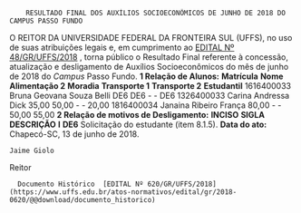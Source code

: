         RESULTADO FINAL DOS AUXÍLIOS SOCIOECONÔMICOS DE JUNHO DE 2018 DO CAMPUS PASSO FUNDO  

 O REITOR DA UNIVERSIDADE FEDERAL DA FRONTEIRA SUL (UFFS), no uso de suas atribuições legais e, em cumprimento ao [EDITAL Nº 48/GR/UFFS/2018](https://www.uffs.edu.br/atos-normativos/edital/gr/2018-0048)  , torna público o Resultado Final referente à concessão, atualização e desligamento de Auxílios Socioeconômicos do mês de junho de 2018 do *Campus* Passo Fundo.  **1 Relação de Alunos:**      **Matrícula**    **Nome**    **Alimentação 2**    **Moradia**    **Transporte 1**    **Transporte 2**    **Estudantil**      1616400033   Bruna Geovana Souza Belli   DE6   DE6   -   -   DE6     1326400033   Carina Andressa Dick   35,00   50,00   -   -   20,00     1816400034   Janaina Ribeiro França   80,00   -   -   50,00   55,00      **2 Relação de motivos de Desligamento:**      **INCISO**    **SIGLA**    **DESCRIÇÃO**      **I**    **DE6**    Solicitação do estudante (item 8.1.5).          **Data do ato:** Chapecó-SC, 13 de junho de 2018.   
 

    Jaime Giolo   
 Reitor 

      Documento Histórico  [EDITAL Nº 620/GR/UFFS/2018](https://www.uffs.edu.br/atos-normativos/edital/gr/2018-0620/@@download/documento_historico)     
      